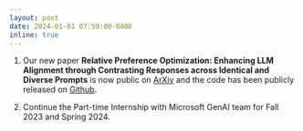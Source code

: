 ```yaml
---
layout: post
date: 2024-01-01 07:59:00-0400
inline: true
---
```


1. Our new paper **Relative Preference Optimization: Enhancing LLM Alignment through Contrasting Responses across Identical and Diverse Prompts** is now public on [ArXiv](https://arxiv.org/abs/2402.10958) and the code has been publicly released on [Github](https://github.com/yinyueqin/relative-preference-optimization). 

2. Continue the Part-time Internship with Microsoft GenAI team for Fall 2023 and Spring 2024. 

